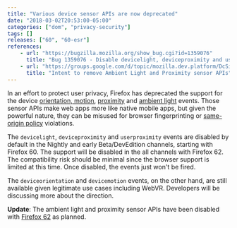 ```yaml
---
title: "Various device sensor APIs are now deprecated"
date: "2018-03-02T20:53:00-05:00"
categories: ["dom", "privacy-security"]
tags: []
releases: ["60", "60-esr"]
references:
    - url: "https://bugzilla.mozilla.org/show_bug.cgi?id=1359076"
      title: "Bug 1359076 - Disable devicelight, deviceproximity and userproximity events"
    - url: "https://groups.google.com/d/topic/mozilla.dev.platform/DcSi_wLG4fc/discussion"
      title: "Intent to remove Ambient Light and Proximity sensor APIs"
---
```

In an effort to protect user privacy, Firefox has deprecated the support for the device [orientation, motion](https://developer.mozilla.org/docs/Web/API/Detecting_device_orientation), [proximity](https://developer.mozilla.org/docs/Web/API/Proximity_Events) and [ambient light](https://developer.mozilla.org/docs/Web/API/Ambient_Light_Events) events. Those sensor APIs make web apps more like native mobile apps, but given the powerful nature, they can be misused for browser fingerprinting or [same-origin policy](https://developer.mozilla.org/docs/Web/Security/Same-origin_policy) violations.

The `devicelight`, `deviceproximity` and `userproximity` events are disabled by default in the Nightly and early Beta/DevEdition channels, starting with Firefox 60. The support will be disabled in the all channels with Firefox 62. The compatibility risk should be minimal since the browser support is limited at this time. Once disabled, the events just won't be fired.

The `deviceorientation` and `devicemotion` events, on the other hand, are still available given legitimate use cases including WebVR. Developers will be discussing more about the direction.

**Update**: The ambient light and proximity sensor APIs have been disabled with [Firefox 62](https://www.fxsitecompat.dev/en-CA/docs/2018/ambient-light-and-proximity-sensor-apis-have-been-disabled/) as planned.
